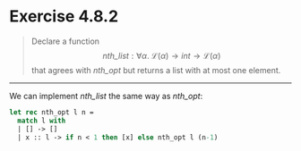 # Exercise 4.8.2

> Declare a function
> $$
>   \mathit{nth\_list} : \forall \alpha. \; \mathcal{L}(\alpha) \to \mathit{int} \to \mathcal{L}(\alpha)
> $$
> that agrees with $\mathit{nth\_opt}$ but returns a list with at most one element.

---

We can implement $\mathit{nth\_list}$ the same way as $\mathit{nth\_opt}$:
```ocaml
let rec nth_opt l n =
  match l with
  | [] -> []
  | x :: l -> if n < 1 then [x] else nth_opt l (n-1)
```
